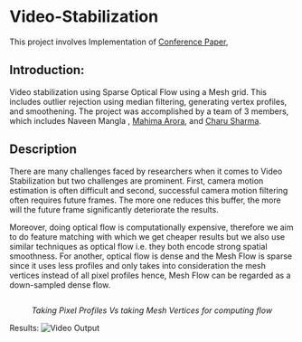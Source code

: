 # Video-Stabilization

This project involves Implementation of [Conference Paper](https://github.com/nvnmangla/Video-Stabilization/blob/main/paper.pdf), 

## Introduction:

Video stabilization using Sparse Optical Flow using a Mesh grid. This includes outlier rejection using median filtering, generating vertex profiles, and smoothening. The project was accomplished by a team of 3 members, which includes Naveen Mangla , [Mahima Arora](https://www.linkedin.com/in/ACoAACBA3TsBoA_q_kcTQQXxA5fowvfELuNf-Nw), and [Charu Sharma](https://www.linkedin.com/in/ACoAAB3r70oBDt4ONFnZHCDUyYFGVw_YINTQZcM).

## Description

There are many challenges faced by researchers when it comes to Video Stabilization but two challenges are prominent. First, camera motion estimation is often difficult and second, successful camera motion filtering often requires future frames. The more one reduces this buffer, the more will the future frame significantly deteriorate the results. 

Moreover, doing optical flow is computationally expensive, therefore we aim to do feature matching with which we get cheaper results but we also use similar techniques as optical flow i.e. they both encode strong spatial smoothness. For another, optical flow is dense and the Mesh Flow is sparse since it uses less profiles and only takes into consideration the mesh vertices instead of all pixel profiles hence, Mesh Flow can be regarded as a down-sampled dense flow.

<p align="center"> 
    <img src="https://github.com/nvnmangla/Video-Stabilization/blob/2f1e92c8286fba8e4792690944c1c1c99a3793f3/Results/steadyVsMesh.png" alt>

</p>
<p align="center"> 
    <em>Taking Pixel Profiles Vs taking Mesh Vertices for computing flow</em>
<!-- ![Mesh Flow](https://github.com/nvnmangla/Video-Stabilization/blob/2f1e92c8286fba8e4792690944c1c1c99a3793f3/Results/steadyVsMesh.png) -->
</p>

Results: 
![Video Output](https://github.com/nvnmangla/Video-Stabilization/blob/377ca47fcdf89a687b7f9644454d8258a2c0536f/Results/result%20.gif)

